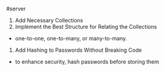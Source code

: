 #server

1. Add Necessary Collections
1. Implement the Best Structure for Relating the Collections
  - one-to-one, one-to-many, or many-to-many.
1. Add Hashing to Passwords Without Breaking Code
  - to enhance security, hash passwords before storing them

